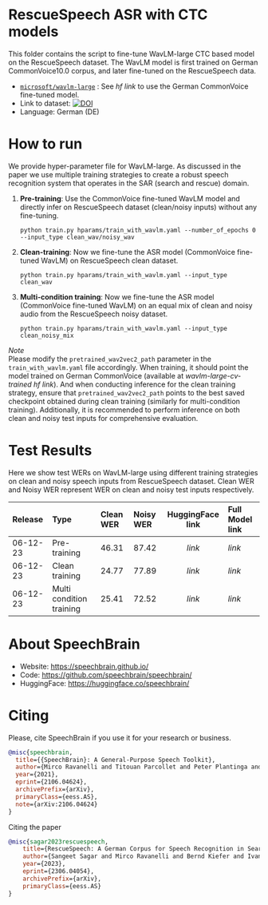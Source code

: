 # **RescueSpeech** ASR with CTC models
This folder contains the script to fine-tune WavLM-large CTC based model on the RescueSpeech dataset.
The WavLM model is first trained on German CommonVoice10.0 corpus, and later fine-tuned on the RescueSpeech data.

- [`microsoft/wavlm-large`](https://huggingface.co/microsoft/wavlm-large) : See *hf link* to use the German CommonVoice fine-tuned model.
- Link to dataset: [![DOI](https://zenodo.org/badge/DOI/10.5281/zenodo.8030657.svg)](https://doi.org/10.5281/zenodo.8030657)
- Language: German (DE)


# How to run
We provide hyper-parameter file for WavLM-large. As discussed in the paper we use multiple training strategies  to create a robust speech recognition system that operates in the SAR (search and rescue) domain.

1. **Pre-training**: Use the CommonVoice fine-tuned WavLM model and directly infer on RescueSpeech dataset (clean/noisy inputs) without any fine-tuning.
    ```
    python train.py hparams/train_with_wavlm.yaml --number_of_epochs 0 --input_type clean_wav/noisy_wav
    ```

2. **Clean-training**: Now we fine-tune the ASR model (CommonVoice fine-tuned WavLM) on RescueSpeech clean dataset.
    ```
    python train.py hparams/train_with_wavlm.yaml --input_type clean_wav
    ```

3. **Multi-condition training**: Now we fine-tune the ASR model (CommonVoice fine-tuned WavLM) on an equal mix of clean and noisy audio from the RescueSpeech noisy dataset.
    ```
    python train.py hparams/train_with_wavlm.yaml --input_type clean_noisy_mix
    ```

*Note* <br>
Please modify the `pretrained_wav2vec2_path` parameter in the `train_with_wavlm.yaml` file accordingly. When training, it should point the
model trained on German CommonVoice (available at *wavlm-large-cv-trained hf link*). And when conducting inference for the clean training strategy, ensure that `pretrained_wav2vec2_path` points to the best saved checkpoint obtained during clean training (similarly for multi-condition training). Additionally, it is recommended to perform inference on both clean and noisy test inputs for comprehensive evaluation.


# Test Results
Here we show test WERs on WavLM-large using different training strategies on clean and noisy speech inputs from RescueSpeech dataset.
Clean WER and Noisy WER represent WER on clean and noisy test inputs respectively.

| Release | Type                        |   Clean WER   |   Noisy WER   |   HuggingFace link    | Full Model link |
|:--------|:----------------------------|:--------------|:--------------|:---------------------:|:----------------|
|06-12-23 | Pre-training                |    46.31      |    87.42      |   *link*              | *link*          |
|06-12-23 | Clean training              |    24.77      |    77.89      |   *link*              | *link*          |
|06-12-23 | Multi condition training    |    25.41      |    72.52      |   *link*              | *link*          |


# **About SpeechBrain**
- Website: https://speechbrain.github.io/
- Code: https://github.com/speechbrain/speechbrain/
- HuggingFace: https://huggingface.co/speechbrain/

# **Citing**
Please, cite SpeechBrain if you use it for your research or business.

```bibtex
@misc{speechbrain,
  title={{SpeechBrain}: A General-Purpose Speech Toolkit},
  author={Mirco Ravanelli and Titouan Parcollet and Peter Plantinga and Aku Rouhe and Samuele Cornell and Loren Lugosch and Cem Subakan and Nauman Dawalatabad and Abdelwahab Heba and Jianyuan Zhong and Ju-Chieh Chou and Sung-Lin Yeh and Szu-Wei Fu and Chien-Feng Liao and Elena Rastorgueva and François Grondin and William Aris and Hwidong Na and Yan Gao and Renato De Mori and Yoshua Bengio},
  year={2021},
  eprint={2106.04624},
  archivePrefix={arXiv},
  primaryClass={eess.AS},
  note={arXiv:2106.04624}
}
```
Citing the paper
```bibtex
@misc{sagar2023rescuespeech,
    title={RescueSpeech: A German Corpus for Speech Recognition in Search and Rescue Domain},
    author={Sangeet Sagar and Mirco Ravanelli and Bernd Kiefer and Ivana Kruijff Korbayova and Josef van Genabith},
    year={2023},
    eprint={2306.04054},
    archivePrefix={arXiv},
    primaryClass={eess.AS}
}
```
